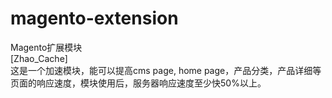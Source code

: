 # magento-extension
Magento扩展模块<br />
[Zhao_Cache]<br />
这是一个加速模块，能可以提高cms page, home page，产品分类，产品详细等页面的响应速度，模块使用后，服务器响应速度至少快50%以上。
